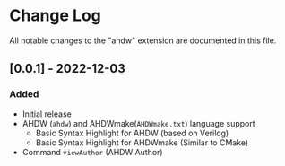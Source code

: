 # Change Log

All notable changes to the "ahdw" extension are documented in this file.

## [0.0.1] - 2022-12-03

### Added
- Initial release
- AHDW (`ahdw`) and AHDWmake(`AHDWmake.txt`) language support
  - Basic Syntax Highlight for AHDW (based on Verilog)
  - Basic Syntax Highlight for AHDWmake (Similar to CMake)
- Command `viewAuthor` (AHDW Author)
